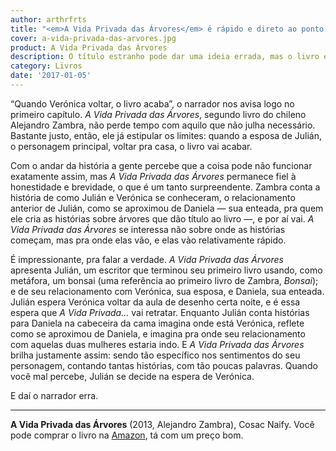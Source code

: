 ```yaml
---
author: arthrfrts
title: "<em>A Vida Privada das Árvores</em> é rápido e direto ao ponto."
cover: a-vida-privada-das-arvores.jpg
product: A Vida Privada das Árvores
description: O título estranho pode dar uma ideia errada, mas o livro é uma delicada história de expectativas.
category: Livros
date: '2017-01-05'
---
```


“Quando Verónica voltar, o livro acaba”, o narrador nos avisa logo no primeiro capítulo. _A Vida Privada das Árvores_, segundo livro do chileno Alejandro Zambra, não perde tempo com aquilo que não julha necessário. Bastante justo, então, ele já estipular os limites: quando a esposa de Julián, o personagem principal, voltar pra casa, o livro vai acabar.

Com o andar da história a gente percebe que a coisa pode não funcionar exatamente assim, mas _A Vida Privada das Árvores_ permanece fiel à honestidade e brevidade, o que é um tanto surpreendente. Zambra conta a história de como Julián e Verónica se conheceram, o relacionamento anterior de Julián, como se aproximou de Daniela — sua enteada, pra quem ele cria as histórias sobre árvores que dão título ao livro —, e por aí vai. _A Vida Privada das Árvores_ se interessa não sobre onde as histórias começam, mas pra onde elas vão, e elas vào relativamente rápido.

É impressionante, pra falar a verdade. _A Vida Privada das Árvores_ apresenta Julián, um escritor que terminou seu primeiro livro usando, como metáfora, um bonsai (uma referência ao primeiro livro de Zambra, _Bonsai_); e de seu relacionamento com Verónica, sua esposa, e Daniela, sua enteada. Julián espera Verónica voltar da aula de desenho certa noite, e é essa espera que _A Vida Privada…_ vai retratar. Enquanto Julián conta histórias para Daniela na cabeceira da cama imagina onde está Verónica, reflete como se aproximou de Daniela, e imagina pra onde seu relacionamento com aquelas duas mulheres estaria indo. E _A Vida Privada das Árvores_ brilha justamente assim: sendo tão específico nos sentimentos do seu personagem, contando tantas histórias, com tão poucas palavras. Quando você mal percebe, Julián se decide na espera de Verónica.

E daí o narrador erra.

---

**A Vida Privada das Árvores** (2013, Alejandro Zambra), Cosac Naify. Você pode comprar o livro na [Amazon](https://www.amazon.com.br/dp/8540503050/ref=asc_df_85405030504726535?smid=A1ZZFT5FULY4LN&tag=goog0ef-20&linkCode=asn&creative=380341&creativeASIN=8540503050), tá com um preço bom.
